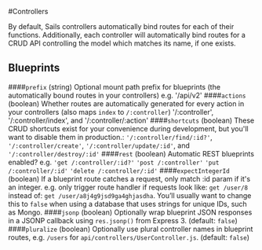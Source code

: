 #Controllers

By default, Sails controllers automatically bind routes for each of their functions. Additionally, each controller will automatically bind routes for a CRUD API controlling the model which matches its name, if one exists.

## Blueprints
####`prefix` (string)
Optional mount path prefix for blueprints (the automatically bound routes in your controllers) e.g. '/api/v2'
####`actions` (boolean)
Whether routes are automatically generated for every action in your controllers (also maps `index` to `/:controller`) '/:controller', '/:controller/index', and '/:controller/:action'
####`shortcuts` (boolean)
These CRUD shortcuts exist for your convenience during development, but you'll want to disable them in production.: `'/:controller/find/:id?'`, `'/:controller/create'`, `'/:controller/update/:id'`, and `'/:controller/destroy/:id'`
####`rest` (boolean)
Automatic REST blueprints enabled? e.g. `'get /:controller/:id?'` `'post /:controller'` `'put /:controller/:id'` `'delete /:controller/:id'`
####`expectIntegerId` (boolean)
If a blueprint route catches a request, only match :id param if it's an integer.  e.g. only trigger route handler if requests look like: `get /user/8` instead of: `get /user/a8j4g9jsd9ga4ghjasdha`.  You&rsquo;ll usually want to change this to `false` when using a database that uses strings for unique IDs, such as Mongo.
####`jsonp` (boolean)
Optionally wrap blueprint JSON responses in a JSONP callback using `res.jsonp()` from Express 3. (default: `false`)
####`pluralize` (boolean)
Optionally use plural controller names in blueprint routes, e.g. `/users` for `api/controllers/UserController.js`. (default: `false`)